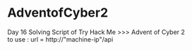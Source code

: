 # AdventofCyber2
Day 16 Solving Script of Try Hack Me >>> Advent of Cyber 2  
to use : 
url = http://"machine-ip"/api
